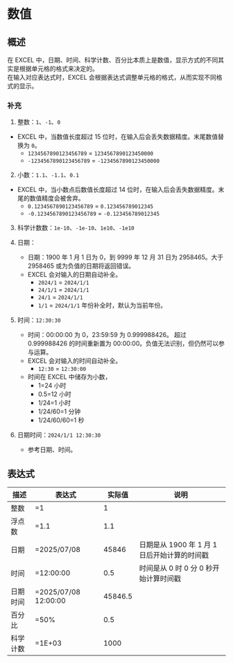 # 数值

## 概述

在 EXCEL 中，日期、时间、科学计数、百分比本质上是数值，显示方式的不同其实是根据单元格的格式来决定的。  
在输入对应表达式时，EXCEL 会根据表达式调整单元格的格式，从而实现不同格式的显示。

### 补充

1. 整数：`1`、`-1`、`0`

-   EXCEL 中，当数值长度超过 15 位时，在输入后会丢失数据精度。末尾数值替换为 `0`。
    -   `1234567890123456789` = `1234567890123450000`
    -   `-1234567890123456789` = `-1234567890123450000`

2. 小数：`1.1`、`-1.1`、`0.1`

-   EXCEL 中，当小数点后数值长度超过 14 位时，在输入后会丢失数据精度。末尾的数值精度会被舍弃。
    -   `0.1234567890123456789` = `0.123456789012345`
    -   `-0.1234567890123456789` = `-0.123456789012345`

3. 科学计数数：`1e-10`、`-1e-10`、`1e10`、`-1e10`
4. 日期：

    - 日期：1900 年 1 月 1 日为 0，到 9999 年 12 月 31 日为 2958465。大于 2958465 或为负值的日期将返回错误。
    - EXCEL 会对输入的日期自动补全。
        - `2024/1` = `2024/1/1`
        - `24/1/1` = `2024/1/1`
        - `24/1` = `2024/1/1`
        - `1/1` = `2024/1/1` 年份补全时，默认为当前年份。

5. 时间：`12:30:30`

    - 时间：00:00:00 为 0，23:59:59 为 0.999988426。 超过 0.999988426 的时间重新置为 00:00:00。负值无法识别，但仍然可以参与运算。
    - EXCEL 会对输入的时间自动补全。
        - `12:30` = `12:30:00`
    - 时间在 EXCEL 中储存为小数，
        - 1=24 小时
        - 0.5=12 小时
        - 1/24=1 小时
        - 1/24/60=1 分钟
        - 1/24/60/60=1 秒

6. 日期时间：`2024/1/1 12:30:30`
    - 参考日期、时间。

## 表达式

| 描述 | 表达式 | 实际值 | 说明 |
| --- | --- | --- | --- |
| 整数 | =1 | 1 |  |
| 浮点数 | =1.1 | 1.1 |  |
| 日期 | =2025/07/08 | 45846 | 日期是从 1900 年 1 月 1 日后开始计算的时间戳 |
| 时间 | =12:00:00 | 0.5 | 时间是从 0 时 0 分 0 秒开始计算时间戳 |
| 日期时间 | =2025/07/08 12:00:00 | 45846.5 |  |
| 百分比 | =50% | 0.5 |  |
| 科学计数 | =1E+03 | 1000 |  |
